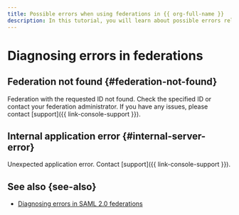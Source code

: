 ```yaml
---
title: Possible errors when using federations in {{ org-full-name }}
description: In this tutorial, you will learn about possible errors related to federations.
---
```


# Diagnosing errors in federations

## Federation not found {#federation-not-found}

Federation with the requested ID not found. Check the specified ID or contact your federation administrator. If you have any issues, please contact [support]({{ link-console-support }}).

## Internal application error {#internal-server-error}

Unexpected application error. Contact [support]({{ link-console-support }}).

## See also {see-also}

* [Diagnosing errors in SAML 2.0 federations](saml-diagnostics.md)

